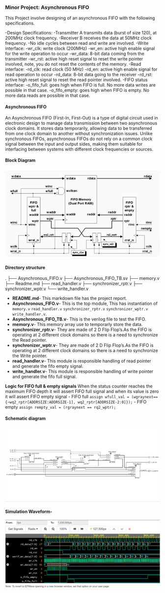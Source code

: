 
### Minor Project: Asynchronous FIFO

This Project involve designing of an asynchronous FIFO with the following specifications.

-Design Specifications:
    -Transmitter A transmits data (burst of size 120), at 200MHz clock frequency.
    -Receiver B receives the data at 50MHz clock frequency.
    -No idle cycles between read and write are involved.
-Write interface:
    -wr_clk: write clock (200MHz)
    -wr_en: active high enable signal for the write operation to occur
    -wr_data: 8-bit data coming from the transmitter
    -wr_rst: active high reset signal to reset the write pointer involved, note, you do not reset the contents of the memory.
-Read interface:
    -rd_clk: read clock (50 MHz)
    -rd_en: active high enable signal for read operation to occur
    -rd_data: 8-bit data going to the receiver
    -rd_rst: active high reset signal to reset the read pointer involved.
-FIFO status interface:
    -o_fifo_full: goes high when FIFO is full. No more data writes are possible in that case.
    -o_fifo_empty: goes high when FIFO is empty. No more data reads are possible in that case.



#### Asynchronous FIFO
An Asynchronous FIFO (First-In, First-Out) is a type of digital circuit used in electronic design to manage data transmission between two asynchronous clock domains. It stores data temporarily, allowing data to be transferred from one clock domain to another without synchronization issues. Unlike synchronous FIFOs, asynchronous FIFOs do not rely on a common clock signal between the input and output sides, making them suitable for interfacing between systems with different clock frequencies or sources.


#### Block Diagram

<p align="center">
  <img src="Screenshot 2024-03-15 160750.png">
</p>

#### Directory structure
.
├── Asynchronous_FIFO.v
├── Asynchronous_FIFO_TB.sv
├── memory.v
├── Readme.md
├── read_handler.v
├── synchronizer_rptr.v
├── synchronizer_wptr.v
└── write_handler.v


- **README.md**- This markdown file has the project report.
- **Asynchronous_FIFO.v**- This is the top module, This has instantiation of `memory.v` `read_handler.v` `synchronizer_rptr.v` `synchronizer_wptr.v` `write_handler.v`.
- **Asynchronous_FIFO_TB.v**- This is the verilog file to test the FIFO.
- **memory.v**- This memory array use to temporarly store the data.
- **synchronizer_rptr.v**- They are made of 2 D Flip Flop’s.As the FIFO is operating at 2 different clock domains so there is a need to synchronize the Read pointer.
- **synchronizer_wptr.v**- They are made of 2 D Flip Flop’s.As the FIFO is operating at 2 different clock domains so there is a need to synchronize the Write pointer.
- **read_handler.v**- This module is responsible handling of read pointer and generate the fifo empty signal.
- **write_handler.v**- This module is responsible handling of write pointer and generate the fifo full signal.

**Logic for FIFO full & empty signals**
    When the status counter reaches the maximum FIFO depth it will assert FIFO full signal and when its value is zero it will assert FIFO empty signal
    - FIFO full
        `assign wfull_val = (wgraynext=={~wq2_rptr[ADDRSIZE:ADDRSIZE-1], wq2_rptr[ADDRSIZE-2:0]});`
    - FIFO empty
        `assign rempty_val = (rgraynext == rq2_wptr);`

#### Schematic diagram
<p align="center">
  <img src="Screenshot 2024-03-20 031804.png">
</p>

#### Simulation Waveform-

<p align="center">
  <img src="Screenshot 2024-03-20 021412.png">
</p>

